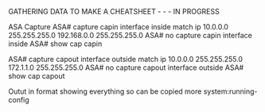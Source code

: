 
GATHERING DATA TO MAKE A CHEATSHEET - - - IN PROGRESS


ASA Capture
ASA# capture capin interface inside match ip 10.0.0.0 255.255.255.0 192.168.0.0 255.255.255.0
ASA# no capture capin interface inside
ASA# show cap capin
 
ASA# capture capout interface outside match ip 10.0.0.0 255.255.255.0 172.1.1.0 255.255.255.0
ASA# no capture capout interface outside
ASA# show cap capout


Outut in format showing everything so can be copied
more system:running-config


